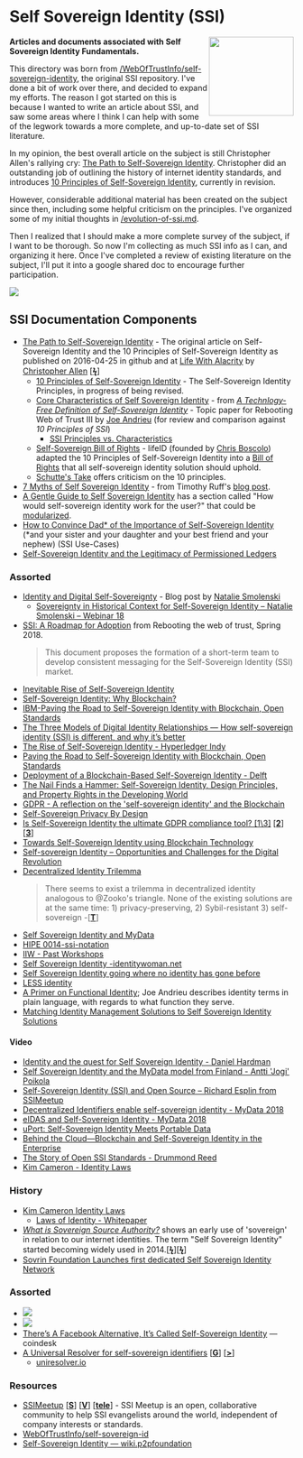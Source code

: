 # Self Sovereign Identity (SSI) 
<a href="https://infominer.id"><img src="https://infominer.id/images/infominer.png" align="right" width="150" height="140"></a>
**Articles and documents associated with Self Sovereign Identity Fundamentals.**

This directory was born from [/WebOfTrustInfo/self-sovereign-identity](https://github.com/WebOfTrustInfo/self-sovereign-identity), the original SSI repository. I've done a bit of work over there, and decided to expand my efforts. The reason I got started on this is because I wanted to write an article about SSI, and saw some areas where I think I can help with some of the legwork towards a more complete, and up-to-date set of SSI literature.

In my opinion, the best overall article on the subject is still Christopher Allen's rallying cry: [The Path to Self-Sovereign Identity](https://github.com/WebOfTrustInfo/self-sovereign-identity/blob/master/ThePathToSelf-SovereignIdentity.md). Christopher did an outstanding job of outlining the history of internet identity standards, and introduces [10 Principles of Self-Sovereign Identity](https://github.com/WebOfTrustInfo/self-sovereign-identity/blob/master/self-sovereign-identity-principles.md), currently in revision. 

However, considerable additional material has been created on the subject since then, including some helpful criticism on the principles. I've organized some of my initial thoughts in [/evolution-of-ssi.md](evolution-of-ssi.md).

Then I realized that I should make a more complete survey of the subject, if I want to be thorough. So now I'm collecting as much SSI info as I can, and organizing it here. Once I've completed a review of existing literature on the subject, I'll put it into a google shared doc to encourage further participation. 

![](http://imgur.com/3zz62kpl.png)


## SSI Documentation Components

* [The Path to Self-Sovereign Identity](https://github.com/WebOfTrustInfo/self-sovereign-identity/blob/master/ThePathToSelf-SovereignIdentity.md) - The original article on Self-Sovereign Identity and the 10 Principles of Self-Sovereign Identity as published on 2016-04-25 in github and at [Life With Alacrity](http://www.lifewithalacrity.com/2016/04/the-path-to-self-soverereign-identity.html) by [Christopher Allen](http://www.github.com/christophera) [[**ϟ**](https://www.coindesk.com/path-self-sovereign-identity/amp/)]
  * [10 Principles of Self-Sovereign Identity](https://github.com/WebOfTrustInfo/self-sovereign-identity/blob/master/self-sovereign-identity-principles.md) - The Self-Sovereign Identity Principles, in progress of being revised.
  * [Core Characteristics of Self Sovereign Identity](https://github.com/WebOfTrustInfo/self-sovereign-identity/blob/master/characteristics-of-sovereign-identity.md) - from *[A Technlogy-Free Definition of Self-Sovereign Identity](https://github.com/jandrieu/rebooting-the-web-of-trust-fall2016/raw/master/topics-and-advance-readings/a-technology-free-definition-of-self-sovereign-identity.pdf)* - Topic paper for Rebooting Web of Trust III by [Joe Andrieu](http://www.github.com/jandrieu) (for review and comparison against *10 Principles of SSI*)
    * [SSI Principles vs. Characteristics](ssi-principles-vs-characteristics.md)
  * [Self-Sovereign Bill of Rights](https://github.com/WebOfTrustInfo/self-sovereign-identity/blob/master/self-sovereign-identity-bill-of-rights.md) - lifeID (founded by [Chris Boscolo](https://github.com/cboscolo)) adapted the 10 Principles of Self-Sovereign Identity into a [Bill of Rights](https://medium.com/@lifeID_io/lifeid-self-sovereign-identity-bill-of-rights-d2acafa1de8b) that all self-sovereign identity solution should uphold.
  * [Schutte's Take](https://github.com/WebOfTrustInfo/self-sovereign-identity/blob/master/Schutte-on-SSI.md) offers criticism on the 10 principles.
* [7 Myths of Self Sovereign Identity](https://github.com/WebOfTrustInfo/self-sovereign-identity/blob/master/7-myths-of-self-sovereign-identity.md) - from Timothy Ruff's [blog post](https://medium.com/evernym/7-myths-of-self-sovereign-identity-67aea7416b1).
* [A Gentle Guide to Self Sovereign Identity](https://bitsonblocks.net/2017/05/17/gentle-introduction-self-sovereign-identity/) has a section called "How would self-sovereign identity work for the user?" that could be [modularized](https://github.com/infominer33/awesome-decentralized-id/blob/master/self-sovereign-identity/user-experience.md).
* [How to Convince Dad* of the Importance of Self-Sovereign Identity](https://github.com/WebOfTrustInfo/rwot7/blob/master/final-documents/convincing-dad.md) (\*and your sister and your daughter and your best friend and your nephew) (SSI Use-Cases)
* [Self-Sovereign Identity and the Legitimacy of Permissioned Ledgers](http://www.windley.com/archives/2016/09/self-sovereign_identity_and_the_legitimacy_of_permissioned_ledgers.shtml)

### Assorted

* [Identity and Digital Self-Sovereignty](https://medium.com/learning-machine-blog/identity-and-digital-self-sovereignty-1f3faab7d9e3#.3jcgvnbok) - Blog post by [Natalie Smolenski](https://medium.com/@nsmolenski)
  * [Sovereignty in Historical Context for Self-Sovereign Identity – Natalie Smolenski – Webinar 18](http://ssimeetup.org/sovereignty-historical-context-self-sovereign-identity-natalie-smolenski-webinar-18/)
* [SSI: A Roadmap for Adoption](https://github.com/WebOfTrustInfo/rebooting-the-web-of-trust-spring2018/blob/master/final-documents/a-roadmap-for-ssi.md) from Rebooting the web of trust, Spring 2018. 
  > This document proposes the formation of a short-term team to develop consistent messaging for the Self-Sovereign Identity (SSI) market.
* [Inevitable Rise of Self-Sovereign Identity](https://sovrin.org/wp-content/uploads/2018/03/The-Inevitable-Rise-of-Self-Sovereign-Identity.pdf)
* [Self-Sovereign Identity: Why Blockchain?](https://www.ibm.com/blogs/blockchain/2018/06/self-sovereign-identity-why-blockchain/)
* [IBM-Paving the Road to Self-Sovereign Identity with Blockchain, Open Standards](https://www.ibm.com/blogs/think/2017/10/self-sovereign-id-blockchain/)
* [The Three Models of Digital Identity Relationships — How self-sovereign identity (SSI) is different, and why it’s better](https://medium.com/evernym/the-three-models-of-digital-identity-relationships-ca0727cb5186) 
* [The Rise of Self-Sovereign Identity - Hyperledger Indy](https://wso2.com/blog/research/the-rise-of-self-sovereign-identity-hyperledger-indy)
* [Paving the Road to Self-Sovereign Identity with Blockchain, Open Standards](https://www.ibm.com/blogs/think/2017/10/self-sovereign-id-blockchain/)
* [Deployment of a Blockchain-Based Self-Sovereign Identity - Delft](https://arxiv.org/pdf/1806.01926.pdf)
* [The Nail Finds a Hammer: Self-Sovereign Identity, Design Principles, and Property Rights in the Developing World](https://www.newamerica.org/future-property-rights/reports/nail-finds-hammer/)
* [GDPR - A reflection on the 'self-sovereign identity' and the Blockchain](https://www.linkedin.com/pulse/gdpr-reflection-self-sovereign-identity-blockchain-nicolas-ameye/)
* [Self-Sovereign Privacy By Design](https://github.com/sovrin-foundation/protocol/blob/master/self_sovereign_privacy_by_design_v1.md)
* [Is Self-Sovereign Identity the ultimate GDPR compliance tool? [1\3]](https://medium.com/evernym/is-self-sovereign-identity-ssi-the-ultimate-gdpr-compliance-tool-9d8110752f89) [[**2**](https://medium.com/evernym/is-self-sovereign-identity-ssi-the-ultimate-gdpr-compliance-tool-40db94c1c437)] [[**3**](https://medium.com/evernym/is-self-sovereign-identity-ssi-the-ultimate-gdpr-compliance-tool-7296a3b07769)]
* [Towards Self-Sovereign Identity using Blockchain Technology](https://essay.utwente.nl/71274/1/Baars_MA_BMS.pdf)
* [Self-sovereign Identity –	Opportunities and Challenges for the Digital Revolution](https://arxiv.org/pdf/1712.01767.pdf)
* [Decentralized Identity Trilemma](http://maciek.blog/DecentralizedIDentity-trilemma/)
   >There seems to exist a trilemma in decentralized identity analogous to @Zooko's triangle. None of the existing solutions are at the same time: 1) privacy-preserving, 2) Sybil-resistant 3) self-sovereign -[[**T**](https://twitter.com/MaciekLaskus/status/1031859093072424960)]
* [Self Sovereign Identity and MyData](https://medium.com/@apoikola/self-sovereign-identity-and-mydata-e1f996a9451)
* [HIPE 0014-ssi-notation](https://github.com/hyperledger/indy-hipe/tree/master/text/0014-ssi-notation)
* [IIW - Past Workshops](https://internetidentityworkshop.com/past-workshops/)
* [Self Sovereign Identity -identitywoman.net](https://identitywoman.net/self-sovereign-identity/)
* [Self Sovereign Identity going where no identity has gone before](https://www.brighttalk.com/webcast/16693/342423/self-sovereign-identity-going-where-no-identity-has-gone-before)
* [LESS identity](https://medium.com/@trbouma/less-identity-65f65d87f56b)
* [A Primer on Functional Identity](https://github.com/WebOfTrustInfo/rebooting-the-web-of-trust-fall2017/blob/master/topics-and-advance-readings/functional-identity-primer.md); Joe Andrieu describes identity terms in plain language, with regards to what function they serve.
* [Matching Identity Management Solutions to Self Sovereign Identity Solutions](https://www.slideshare.net/TommyKoens/matching-identity-management-solutions-to-selfsovereign-identity-principles)



#### Video

* [Identity and the quest for Self Sovereign Identity - Daniel Hardman](https://www.youtube.com/watch?v=iqmY_h49vPs)
* [Self Sovereign Identity and the MyData model from Finland - Antti 'Jogi' Poikola](https://www.youtube.com/watch?v=amq88XmWaNs)
* [Self-Sovereign Identity (SSI) and Open Source – Richard Esplin from SSIMeetup](http://ssimeetup.org/self-sovereign-identity-ssi-open-source-richard-esplin-webinar-16/)
* [Decentralized Identifiers enable self-sovereign identity - MyData 2018](https://www.youtube.com/watch?v=KsIM0zq37fU)
* [eIDAS and Self-Sovereign Identity - MyData 2018](https://www.youtube.com/watch?v=AHa175AEVVs)
* [uPort: Self-Sovereign Identity Meets Portable Data](https://www.youtube.com/watch?v=hBIragrwqYc)
* [Behind the Cloud—Blockchain and Self-Sovereign Identity in the Enterprise](https://www.youtube.com/watch?v=wSdm2-18Z2g)
* [The Story of Open SSI Standards - Drummond Reed](https://www.youtube.com/watch?v=RllH91rcFdE&feature=youtu.be&t=4m30s)
* [Kim Cameron - Identity Laws](https://channel9.msdn.com/Blogs/scobleizer/Kim-Cameron-Identity-Laws)

### History

* [Kim Cameron Identity Laws](https://channel9.msdn.com/Blogs/scobleizer/Kim-Cameron-Identity-Laws)
  * [Laws of Identity - Whitepaper](https://web.archive.org/web/20080814163727/http://www.identityblog.com/stories/2004/12/09/thelaws.html)
*  [*What is Sovereign Source Authority?*](https://www.moxytongue.com/2012/02/what-is-sovereign-source-authority.html) shows an early use of 'sovereign' in relation to our internet identities. The term "Self Sovereign Identity" started becoming widely used in 2014.[[**ϟ**](https://www.tokencommons.org/Windhover-Principles-for-Digital-Identity-Trust-Data.html)][[**ϟ**](https://hubculture.com/hubs/47/news/689/)]
* [Sovrin Foundation Launches first dedicated Self Sovereign Identity Network](https://www.prnewswire.com/news-releases/sovrin-foundation-launches-first-dedicated-self-sovereign-identity-network-300336702.html) 



### Assorted

* <a href="https://twitter.com/ChristopherA/status/989120215702261761?ref_src=twsrc%5Etfw"><img src="https://i.imgur.com/f3FlznM.png"/></a>
* <a href="https://twitter.com/VitalikButerin/status/1072160446180810752"><img src="https://i.imgur.com/tNvN7vV.png"/></a>
* [There’s A Facebook Alternative, It’s Called Self-Sovereign Identity](https://www.coindesk.com/theres-alternative-facebook-called-self-sovereign-identity) —coindesk
* [A Universal Resolver for self-sovereign identifiers](https://medium.com/DecentralizedIDentity/a-universal-resolver-for-self-sovereign-identifiers-48e6b4a5cc3c) [[**G**](https://github.com/DecentralizedIDentity/universal-resolver)] [[**>**](#Decentralized-Identity-Foundation)]
  * [uniresolver.io](https://uniresolver.io/)


### Resources

* [SSIMeetup](http://ssimeetup.org/) [[**S**](https://www.slideshare.net/SSIMeetup/presentations)] [[**V**](https://www.youtube.com/channel/UCSqSTlKdbbCM1muGOhDa3Og)] [[**tele**](https://t.me/SSIMeetup)]
\- SSI Meetup is an open, collaborative community to help SSI evangelists around the world, independent of company interests or standards. 
* [WebOfTrustInfo/self-sovereign-id](https://github.com/WebOfTrustInfo/self-sovereign-identity)
* [Self-Sovereign Identity — wiki.p2pfoundation](https://wiki.p2pfoundation.net/Self-Sovereign_Identity)
